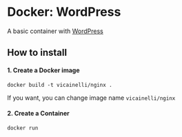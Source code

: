 # Docker: WordPress

A basic container with [WordPress](https://wordpress.org/)

## How to install

#### 1. Create a Docker image

```
docker build -t vicainelli/nginx .
```

If you want, you can change image name `vicainelli/nginx`

#### 2. Create a Container

```
docker run
```